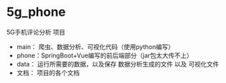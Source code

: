 # 5g_phone
5G手机评论分析 项目

- main： 爬虫、数据分析、可视化代码（使用python编写）
- phone：SpringBoot+Vue编写的前后端部分（jar包太大传不上）
- data： 运行所需要的数据，以及保存 数据分析生成的文件 以及 可视化文件
- 文档： 项目的各个文档
